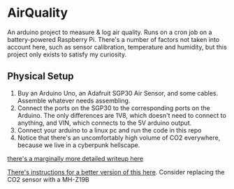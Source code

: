 # AirQuality

An arduino project to measure & log air quality. Runs on a cron job on a battery-powered Raspberry Pi. There's a number of factors not taken into account here, such as sensor calibration, temperature and humidity, but this project only exists to satisfy my curiosity.

## Physical Setup
1. Buy an Arduino Uno, an Adafruit SGP30 Air Sensor, and some cables. Assemble whatever needs assembling. 
1. Connect the ports on the SGP30 to the corresponding ports on the Arduino. The only differences are 1V8, which doesn't need to connect to anything, and VIN, which connects to the 5V arduino output. 
1. Connect your arduino to a linux pc and run the code in this repo
1. Notice that there's an uncomfortably high volume of CO2 everywhere, because we live in a cyberpunk hellscape.

[there's a marginally more detailed writeup here](https://willfitch.com/projects/arduino_air_sensor.html) 

[There's instructions for a better version of this here](https://www.airgradient.com/diy/). Consider replacing the CO2 sensor with a MH-Z19B


